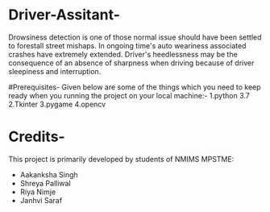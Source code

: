 # Driver-Assitant-
Drowsiness detection is one of those normal issue should have been settled to forestall street mishaps. 
In ongoing time's auto weariness associated crashes have extremely extended. Driver's heedlessness may be
the consequence of an absence of sharpness when driving because of driver sleepiness and interruption.

#Prerequisites-
Given below are some of the things which you need to keep ready when you running the project on your 
local machine:-
1.python 3.7
2.Tkinter
3.pygame
4.opencv 


# Credits-
This project is primarily developed by students of NMIMS MPSTME: 
 - Aakanksha Singh
 - Shreya Palliwal
 - Riya Nimje
 - Janhvi Saraf



